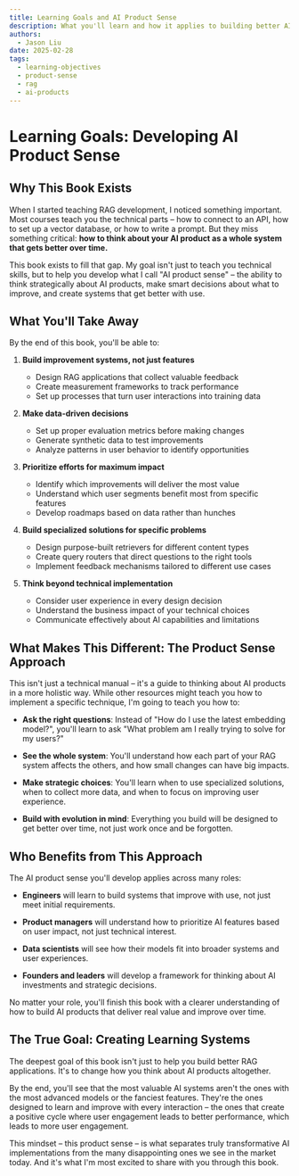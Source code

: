 ```yaml
---
title: Learning Goals and AI Product Sense
description: What you'll learn and how it applies to building better AI products
authors:
  - Jason Liu
date: 2025-02-28
tags:
  - learning-objectives
  - product-sense
  - rag
  - ai-products
---
```


# Learning Goals: Developing AI Product Sense

## Why This Book Exists

When I started teaching RAG development, I noticed something important. Most courses teach you the technical parts – how to connect to an API, how to set up a vector database, or how to write a prompt. But they miss something critical: **how to think about your AI product as a whole system that gets better over time.**

This book exists to fill that gap. My goal isn't just to teach you technical skills, but to help you develop what I call "AI product sense" – the ability to think strategically about AI products, make smart decisions about what to improve, and create systems that get better with use.

## What You'll Take Away

By the end of this book, you'll be able to:

1. **Build improvement systems, not just features**

   - Design RAG applications that collect valuable feedback
   - Create measurement frameworks to track performance
   - Set up processes that turn user interactions into training data

2. **Make data-driven decisions**

   - Set up proper evaluation metrics before making changes
   - Generate synthetic data to test improvements
   - Analyze patterns in user behavior to identify opportunities

3. **Prioritize efforts for maximum impact**

   - Identify which improvements will deliver the most value
   - Understand which user segments benefit most from specific features
   - Develop roadmaps based on data rather than hunches

4. **Build specialized solutions for specific problems**

   - Design purpose-built retrievers for different content types
   - Create query routers that direct questions to the right tools
   - Implement feedback mechanisms tailored to different use cases

5. **Think beyond technical implementation**
   - Consider user experience in every design decision
   - Understand the business impact of your technical choices
   - Communicate effectively about AI capabilities and limitations

## What Makes This Different: The Product Sense Approach

This isn't just a technical manual – it's a guide to thinking about AI products in a more holistic way. While other resources might teach you how to implement a specific technique, I'm going to teach you how to:

- **Ask the right questions**: Instead of "How do I use the latest embedding model?", you'll learn to ask "What problem am I really trying to solve for my users?"

- **See the whole system**: You'll understand how each part of your RAG system affects the others, and how small changes can have big impacts.

- **Make strategic choices**: You'll learn when to use specialized solutions, when to collect more data, and when to focus on improving user experience.

- **Build with evolution in mind**: Everything you build will be designed to get better over time, not just work once and be forgotten.

## Who Benefits from This Approach

The AI product sense you'll develop applies across many roles:

- **Engineers** will learn to build systems that improve with use, not just meet initial requirements.

- **Product managers** will understand how to prioritize AI features based on user impact, not just technical interest.

- **Data scientists** will see how their models fit into broader systems and user experiences.

- **Founders and leaders** will develop a framework for thinking about AI investments and strategic decisions.

No matter your role, you'll finish this book with a clearer understanding of how to build AI products that deliver real value and improve over time.

## The True Goal: Creating Learning Systems

The deepest goal of this book isn't just to help you build better RAG applications. It's to change how you think about AI products altogether.

By the end, you'll see that the most valuable AI systems aren't the ones with the most advanced models or the fanciest features. They're the ones designed to learn and improve with every interaction – the ones that create a positive cycle where user engagement leads to better performance, which leads to more user engagement.

This mindset – this product sense – is what separates truly transformative AI implementations from the many disappointing ones we see in the market today. And it's what I'm most excited to share with you through this book.
